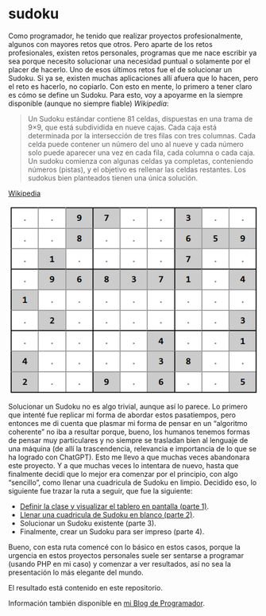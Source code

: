 # sudoku

Como programador, he tenido que realizar proyectos profesionalmente, algunos con mayores retos que otros. Pero aparte de los retos profesionales, existen retos personales, programas que me nace escribir ya sea porque necesito solucionar una necesidad puntual o solamente por el placer de hacerlo. Uno de esos últimos retos fue el de solucionar un Sudoku. Si ya se, existen muchas aplicaciones allí afuera que lo hacen, pero el reto es hacerlo, no copiarlo. Con esto en mente, lo primero a tener claro es cómo se define un Sudoku. Para esto, voy a apoyarme en la siempre disponible (aunque no siempre fiable) *Wikipedia*:

> Un Sudoku estándar contiene 81 celdas, dispuestas en una trama de 9×9, que está subdividida en nueve cajas. Cada caja está determinada por la intersección de tres filas con tres columnas. Cada celda puede contener un número del uno al nueve y cada número solo puede aparecer una vez en cada fila, cada columna o cada caja. Un sudoku comienza con algunas celdas ya completas, conteniendo números (pistas), y el objetivo es rellenar las celdas restantes. Los sudokus bien planteados tienen una única solución.

[Wikipedia](https://es.wikipedia.org/wiki/Algoritmos_para_la_resoluci%C3%B3n_de_sudokus)

![Un tablero de Sudoku en limpio](https://github.com/jjmejia/sudoku/blob/main/imagenes/sudoku-limpio.png?raw=true)

Solucionar un Sudoku no es algo trivial, aunque así lo parece. Lo primero que intenté fue replicar mi forma de abordar estos pasatiempos, pero entonces me di cuenta que plasmar mi forma de pensar en un “algoritmo coherente” no iba a resultar porque, bueno, los humanos tenemos formas de pensar muy particulares y no siempre se trasladan bien al lenguaje de una máquina (de allí la trascendencia, relevancia e importancia de lo que se ha logrado con ChatGPT). Esto me llevo a que muchas veces abandonara este proyecto. Y a que muchas veces lo intentara de nuevo, hasta que finalmente decidí que lo mejor era comenzar por el principio, con algo “sencillo”, como llenar una cuadricula de Sudoku en limpio. Decidido eso, lo siguiente fue trazar la ruta a seguir, que fue la siguiente:

* [Definir la clase y visualizar el tablero en pantalla (parte 1)](https://github.com/jjmejia/sudoku/tree/main/parte-1).
* [Llenar una cuadricula de Sudoku en blanco (parte 2)](https://github.com/jjmejia/sudoku/tree/main/parte-2).
* Solucionar un Sudoku existente (parte 3).
* Finalmente, crear un Sudoku para ser impreso (parte 4).

Bueno, con esta ruta comencé con lo básico en estos casos, porque la urgencia en estos proyectos personales suele ser sentarse a programar (usando PHP en mi caso) y comenzar a ver resultados, así no sea la presentación lo más elegante del mundo.

El resultado está contenido en este repositorio.

Información también disponible en [mi Blog de Programador](https://micode-manager.blogspot.com/search/label/Sudoku).